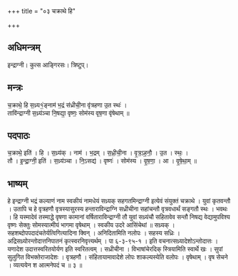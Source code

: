 +++
title = "०३ चक्राथे हि"

+++
## अधिमन्त्रम्
इन्द्राग्नी। कुत्स आङ्गिरसः। त्रिष्टुप्।

## मन्त्रः
च॒क्राथे॒ हि स॒ध्र्य१॒॑ङ्नाम॑ भ॒द्रं स॑ध्रीची॒ना वृ॑त्रहणा उ॒त स्थः॑ ।  
तावि॑न्द्राग्नी स॒ध्र्य॑ञ्चा नि॒षद्या॒ वृष्णः॒ सोम॑स्य वृष॒णा वृ॑षेथाम् ॥

## पदपाठः
च॒क्राथे॒ इति॑ । हि । स॒ध्र्य॑क् । नाम॑ । भ॒द्रम् । स॒ध्री॒ची॒ना । वृ॒त्र॒ऽह॒नौ॒ । उ॒त । स्थः॒ ।  
तौ । इ॒न्द्रा॒ग्नी॒ इति॑ । स॒ध्र्य॑ञ्चा । नि॒ऽसद्य॑ । वृष्णः॑ । सोम॑स्य । वृ॒ष॒णा॒ । आ । वृ॒षे॒था॒म् ॥

## भाष्यम्
हे इन्द्राग्नी भद्रं कल्याणं नाम स्वकीयं नामधेयं सध्र्यक् सहगतमिन्द्राग्नी इत्येवं संयुक्तं चक्राथे । युवां कृतवन्तौ । उतापि च हे वृत्रहणौ वृत्रस्यासुरस्य हन्ताराविन्द्राग्नि सध्रीचीना सहांचन्तौ वृत्रवधार्थं सङ्गतौ स्थः । भवथः । हि यस्मादेवं तस्माद्धे वृषणा कामानां वर्षिताराविन्द्राग्नी तौ युवां सध्र्यंचौ सहितावेव सन्तौ निषद्य वेद्यामुपविश्य वृष्णः सेक्तुः सोमस्यात्मीयं भागमा वृषेथाम् । स्वकीय उदरे आसिंचेथां ॥ सध्र्यक् । सहशब्दोपपदादंचतेर्यत्विगित्यादिना क्विन् । अनिदितामिति नलोपः । सहस्य सध्रिः । अद्रिसध्र्योरन्तोदात्तनिपातनं कृत्स्वरनिवृत्त्यर्थम् । पा ६-३-९५-१ । इति वचनात्सध्र्यादेशोऽन्तोदात्तः । यणादेश उदात्तस्वरितयोर्यण इति स्वरितत्वम् । सध्रीचीना । विभाषांचेरदिक् स्त्रियामिति स्वार्थे खः । सुपां सुलुगित विभक्तेराजादेशः । वृत्रहणौ । संहितायामावादेशे लोपः शाकल्यस्येति वलोपः । वृषेथाम् । वृष सेचने । व्यत्ययेन श आत्मनेपदं च ॥ ३ ॥